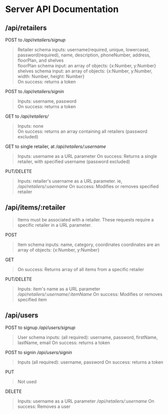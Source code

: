 # Server API Documentation #

## /api/retailers ##

POST to */api/retailers/signup*
> Retailer schema inputs: username(required, unique, lowercase), password(required), name, description, phoneNumber, address, floorPlan, and shelves  
> floorPlan schema input:  an array of objects: {x:Number, y:Number}  
> shelves schema input: an array of objects: {x:Number, y:Number, width: Number, height: Number}  
> On success: returns a token

POST to */api/retailers/signin*
> Inputs: username, password  
> On success: returns a token

GET to */api/retailers/*
> Inputs: none  
> On success: returns an array containing all retailers (password excluded)

GET to single retailer, at */api/retailers/:username*
> Inputs: username as a URL parameter
> On success: Returns a single retailer, with specified username (password excluded)

PUT/DELETE
> Inputs: retailer's username as a URL parameter. ie, */api/retailers/:username*
> On success: Modifies or removes specified retailer

## /api/items/:retailer ##
>Items must be associated with a retailer.
> These requests require a specific retailer in a URL parameter.

POST
> Item schema inputs: name, category, coordinates
> coordinates are an array of objects: {x:Number, y:Number}

GET
> On success: Returns array of all items from a specific retailer

PUT/DELETE
> Inputs: item's name as a URL parameter */api/retailers/:username/:itemName*
> On success: Modifies or removes specified item

## /api/users ##

POST to signup */api/users/signup*
> User schema inputs: (all required): username, password, firstName, lastName, email
> On success: returns a token

POST to signin */api/users/signin*
> Inputs (all required): username, password
> On success: returns a token

PUT
> Not used

DELETE
> Inputs: username as a URL parameter */api/retailers/:username*
> On success: Removes a user
